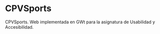 CPVSports
=========

CPVSports. Web implementada en GWt para la asignatura de Usabilidad y Accesibilidad.
